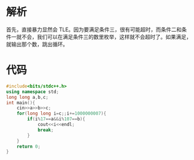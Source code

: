# 解析

首先，直接暴力显然会 TLE。因为要满足条件三，很有可能超时，而条件二和条件一就不会，我们可以在满足条件三的数里枚举，这样就不会超时了。如果满足，就输出那个数，跳出循环。

# 代码

```cpp
#include<bits/stdc++.h>
using namespace std;
long long a,b,c;
int main(){
	cin>>a>>b>>c;
	for(long long i=c;;i+=1000000007){
		if(i%17==a&&i%107==b){
			cout<<i<<endl;
			break;
		}
	}
	return 0;
}

```
